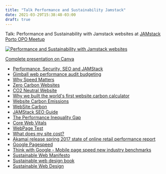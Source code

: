 ```yaml
---
title: "Talk Performance and Sustainability Jamstack"
date: 2021-03-29T15:38:48-03:00
draft: true
---
```


Talk: Performance and Sustainability with Jamstack websites
at [JAMstack Porto OPO Meetup](https://www.meetup.com/JAMstack-Porto/events/274767977/)

[![Performance and Sustainability with Jamstack websites](/images/jamstack-presentation.png)](https://www.canva.com/design/DAEZD31uQMo/77wXoPMKG3hwsZuNlLlJxg/view?utm_content=DAEZD31uQMo&utm_campaign=designshare&utm_medium=link&utm_source=sharebutton)

[Complete presentation on Canva](https://www.canva.com/design/DAEZD31uQMo/77wXoPMKG3hwsZuNlLlJxg/view?utm_content=DAEZD31uQMo&utm_campaign=designshare&utm_medium=link&utm_source=sharebutton)

- [Performance, Security, SEO and JAMStack](https://moduscreate.com/blog/performance-security-seo-jamstack/)
- [Gimball web performance audit budgeting](https://labs.moduscreate.com/gimbal-web-performance-audit-budgeting)
- [Why Speed Matters](https://web.dev/why-speed-matters/)
- [Zero Carbon Websites](https://kinsta.com/blog/zero-carbon-websites/)
- [CO2 Neutral Website](https://www.co2neutralwebsite.com/certificate/3801/en)
- [Why we built the world's first website carbon calculator](https://sustainablebrands.com/read/cleantech/why-we-built-the-world-s-first-website-carbon-calculator)
- [Website Carbon Emissions](https://odileeds.org/blog/2020-04-29-website-carbon-emissions)
- [WebSite Carbon](https://www.websitecarbon.com/)
- [JAMStack SEO Guide](https://bejamas.io/blog/jamstack-seo-guide/)
- [The Performance Inequality Gap](https://infrequently.org/2021/03/the-performance-inequality-gap/)
- [Core Web Vitals](https://web.dev/vitals/)
- [WebPage Test](https://www.webpagetest.org/)
- [What does my site cost?](https://whatdoesmysitecost.com/)
- [Akamai release spring 2017 state of online retail performance report](https://www.akamai.com/uk/en/about/news/press/2017-press/akamai-releases-spring-2017-state-of-online-retail-performance-report.jsp)
- [Google Pagespeed](https://neilpatel.com/br/blog/google-pagespeed/)
- [Think with Google - Mobile page speed new industry benchmarks](https://www.thinkwithgoogle.com/marketing-strategies/app-and-mobile/mobile-page-speed-new-industry-benchmarks/)
- [Sustainable Web Manifesto](https://www.sustainablewebmanifesto.com/)
- [Sustainable web design book](https://abookapart.com/products/sustainable-web-design)
- [Sustainable Web Design](https://sustainablewebdesign.org/)